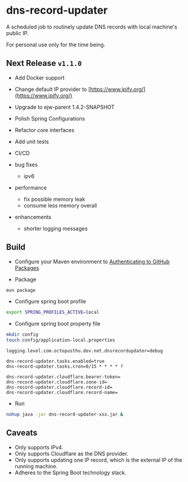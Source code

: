# dns-record-updater

A scheduled job to routinely update DNS records with local machine's public IP.

For personal use only for the time being.

## Next Release `v1.1.0`

- Add Docker support
- Change default IP provider to [https://www.ipify.org/](https://www.ipify.org/)
- Upgrade to ejw-parent 1.4.2-SNAPSHOT

- Polish Spring Configurations
- Refactor core interfaces

- Add unit tests
- CI/CD

- bug fixes
  - ipv6
- performance
  - fix possible memory leak
  - consume less memory overall
- enhancements
  - shorter logging messages

## Build

- Configure your Maven environment to [Authenticating to GitHub Packages](https://help.github.com/en/packages/using-github-packages-with-your-projects-ecosystem/configuring-apache-maven-for-use-with-github-packages#authenticating-to-github-packages)

- Package

```bash
mvn package
```

- Configure spring boot profile

```bash
export SPRING_PROFILES_ACTIVE=local
```

- Configure spring boot property file

```bash
mkdir config
touch config/application-local.properties
```

``` properties
logging.level.com.octopusthu.dev.net.dnsrecordupdater=debug

dns-record-updater.tasks.enabled=true
dns-record-updater.tasks.cron=0/15 * * * * ?

dns-record-updater.cloudflare.bearer-token=
dns-record-updater.cloudflare.zone-id=
dns-record-updater.cloudflare.record-id=
dns-record-updater.cloudflare.record-name=

```

- Run

```bash
nohup java -jar dns-record-updater-xxx.jar &
```

## Caveats

- Only supports IPv4.
- Only supports Cloudflare as the DNS provider.
- Only supports updating one IP record, which is the external IP of the running machine.
- Adheres to the Spring Boot technology stack.

